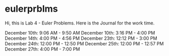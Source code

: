 # eulerprblms
Hi, this is Lab 4 - Euler Problems. Here is the Journal for the work time. 

December 10th: 9:06 AM - 9:50 AM
December 10th: 3:16 PM - 4:00 PM
December 14th: 4:00 PM - 4:56 PM
December 23th: 12:12 PM - 3:00 PM
December 24th: 12:00 PM - 12:50 PM
December 25th: 12:00 PM - 12:57 PM
December 27th: 4:00 PM - 7:00 PM
